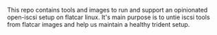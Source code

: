 This repo contains tools and images to run and support an opinionated open-iscsi
setup on flatcar linux. It's main purpose is to untie iscsi tools from flatcar
images and help us maintain a healthy trident setup.

